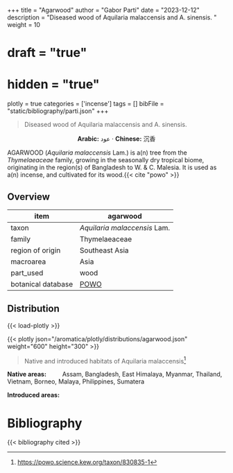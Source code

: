 +++
title = "Agarwood"
author = "Gabor Parti"
date = "2023-12-12"
description = "Diseased wood of Aquilaria malaccensis and A. sinensis. "
weight = 10
# draft = "true"
# hidden = "true"
plotly = true
categories = ['incense']
tags = []
bibFile = "static/bibliography/parti.json"
+++

>Diseased wood of Aquilaria malaccensis and A. sinensis.  [<i class="fab fa-wikipedia-w"></i>](https://en.wiktionary.org/wiki/agalloch)

<center>

**Arabic:** <span class="arabic-text" dir="rtl">عود</span> · **Chinese:** <span class="traditional-chinese-text">沉香</span>

</center>

AGARWOOD (*Aquilaria malaccensis* Lam.) is a(n) tree from the *Thymelaeaceae* family, growing in the seasonally dry tropical biome, originating in the region(s) of Bangladesh to W. & C. Malesia. It is used as a(n)  incense, and cultivated for its wood.{{< cite "powo" >}}

## Overview

|       item       |                      agarwood                     |
|------------------|---------------------------------------------------|
|       taxon      |            *Aquilaria malaccensis* Lam.           |
|      family      |                   Thymelaeaceae                   |
| region of origin |                   Southeast Asia                  |
|     macroarea    |                        Asia                       |
|     part_used    |                        wood                       |
|botanical database|[POWO](https://powo.science.kew.org/taxon/830835-1)|



## Distribution

{{< load-plotly >}}

{{< plotly json="/aromatica/plotly/distributions/agarwood.json" weight="600" height="300" >}}

>Native and introduced habitats of Aquilaria malaccensis[^powo]

[^powo]: https://powo.science.kew.org/taxon/830835-1

<p style="text-align:left;">

**Native areas:** &ensp; &ensp; &ensp; Assam, Bangladesh, East Himalaya, Myanmar, Thailand, Vietnam, Borneo, Malaya, Philippines, Sumatera

**Introduced areas:** 

</p>



# Bibliography

{{< bibliography cited >}}


